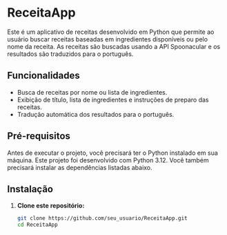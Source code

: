 # ReceitaApp

Este é um aplicativo de receitas desenvolvido em Python que permite ao usuário buscar receitas baseadas em ingredientes disponíveis ou pelo nome da receita. As receitas são buscadas usando a API Spoonacular e os resultados são traduzidos para o português.

## Funcionalidades

- Busca de receitas por nome ou lista de ingredientes.
- Exibição de título, lista de ingredientes e instruções de preparo das receitas.
- Tradução automática dos resultados para o português.

## Pré-requisitos

Antes de executar o projeto, você precisará ter o Python instalado em sua máquina. Este projeto foi desenvolvido com Python 3.12. Você também precisará instalar as dependências listadas abaixo.

## Instalação

1. **Clone este repositório:**

   ```bash
   git clone https://github.com/seu_usuario/ReceitaApp.git
   cd ReceitaApp



